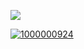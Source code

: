 ![](https://komarev.com/ghpvc/?username=antonkomarev&color=dbd4b6&label=??&abbreviated=true)



[![1000000924](https://github.com/user-attachments/assets/ca888a57-630a-407b-bcf3-2f9542ea5b03)
](https://rentry.co/uictim)


